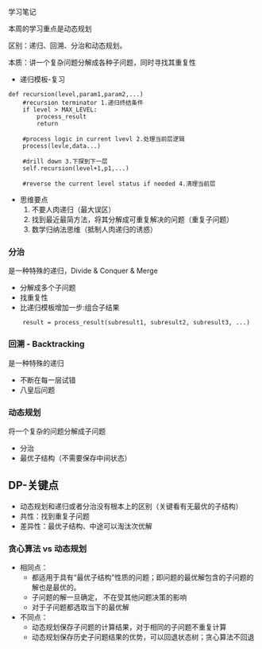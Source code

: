 学习笔记

本周的学习重点是动态规划

区别：递归、回溯、分治和动态规划。

本质：讲一个复杂问题分解成各种子问题，同时寻找其重复性

- 递归模板-复习

```
def recursion(level,param1,param2,...)
    #recursion terminator 1.递归终结条件
    if level > MAX_LEVEL:
        process_result
        return
    
    #process logic in current lvevl 2.处理当前层逻辑
    process(levle,data...)
    
    #drill down 3.下探到下一层
    self.recursion(level+1,p1,...)

    #reverse the current level status if needed 4.清理当前层
```

- 思维要点
  1. 不要人肉递归（最大误区）
  2. 找到最近最简方法，将其分解成可重复解决的问题（重复子问题）
  3. 数学归纳法思维（抵制人肉递归的诱惑）

### 分治

是一种特殊的递归，Divide & Conquer & Merge

- 分解成多个子问题
- 找重复性
- 比递归模板增加一步:组合子结果

```
    result = process_result(subresult1, subresult2, subresult3, ...)
```

### 回溯 - Backtracking

是一种特殊的递归

- 不断在每一层试错
- 八皇后问题

### 动态规划

将一个复杂的问题分解成子问题

- 分治
- 最优子结构（不需要保存中间状态）

## DP-关键点

- 动态规划和递归或者分治没有根本上的区别（关键看有无最优的子结构）
- 共性：找到重复子问题
- 差异性：最优子结构、中途可以淘汰次优解

### 贪心算法 vs 动态规划

- 相同点：
  - 都适用于具有“最优子结构”性质的问题；即问题的最优解包含的子问题的解也是最优的。
  - 子问题的解一旦确定， 不在受其他问题决策的影响
  - 对于子问题都选取当下的最优解
- 不同点：
  - 动态规划保存子问题的计算结果，对于相同的子问题不重复计算
  - 动态规划保存历史子问题结果的优势，可以回退状态树；贪心算法不回退